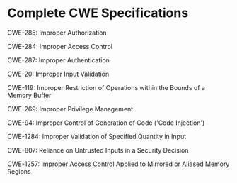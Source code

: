 

# Complete CWE Specifications

CWE-285: Improper Authorization

CWE-284: Improper Access Control

CWE-287: Improper Authentication

CWE-20: Improper Input Validation

CWE-119: Improper Restriction of Operations within the Bounds of a Memory Buffer

CWE-269: Improper Privilege Management

CWE-94: Improper Control of Generation of Code ('Code Injection')

CWE-1284: Improper Validation of Specified Quantity in Input

CWE-807: Reliance on Untrusted Inputs in a Security Decision

CWE-1257: Improper Access Control Applied to Mirrored or Aliased Memory Regions